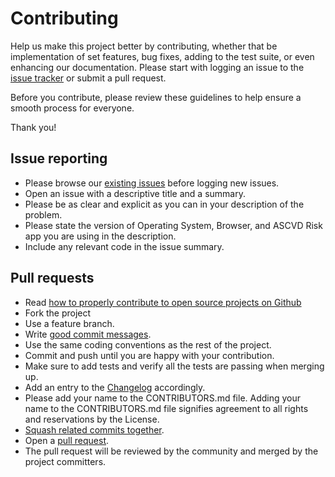 # Contributing #

Help us make this project better by contributing, whether that be implementation of set features, bug fixes, adding to the test suite, or even enhancing our documentation.
Please start with logging an issue to the [issue tracker][1] or submit a pull request.

Before you contribute, please review these guidelines to help ensure a smooth process for everyone.

Thank you!

## Issue reporting 

* Please browse our [existing issues][1] before logging new issues.
* Open an issue with a descriptive title and a summary.
* Please be as clear and explicit as you can in your description of the problem.
* Please state the version of Operating System, Browser, and ASCVD Risk app you are using in the description.
* Include any relevant code in the issue summary.

## Pull requests

* Read [how to properly contribute to open source projects on Github][2]
* Fork the project
* Use a feature branch.
* Write [good commit messages][3].
* Use the same coding conventions as the rest of the project.
* Commit and push until you are happy with your contribution.
* Make sure to add tests and verify all the tests are passing when merging up.
* Add an entry to the [Changelog](CHANGELOG.md) accordingly.
* Please add your name to the CONTRIBUTORS.md file. Adding your name to the CONTRIBUTORS.md file signifies agreement to all rights and reservations by the License.
* [Squash related commits together][4].
* Open a [pull request][5].
* The pull request will be reviewed by the community and merged by the project committers.

[1]: https://github.com/cerner/ascvd-risk-calculator/issues
[2]: http://gun.io/blog/how-to-github-fork-branch-and-pull-request
[3]: http://tbaggery.com/2008/04/19/a-note-about-git-commit-messages.html
[4]: http://gitready.com/advanced/2009/02/10/squashing-commits-with-rebase.html
[5]: https://help.github.com/articles/using-pull-requests
